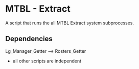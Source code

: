 # MTBL - Extract
A script that runs the all MTBL Extract system subprocesses.

## Dependencies
Lg_Manager_Getter --> Rosters_Getter
- all other scripts are independent